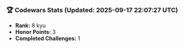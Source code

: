 ### 🏆 Codewars Stats (Updated: 2025-09-17 22:07:27 UTC)

- **Rank:** 8 kyu
- **Honor Points:** 3
- **Completed Challenges:** 1
